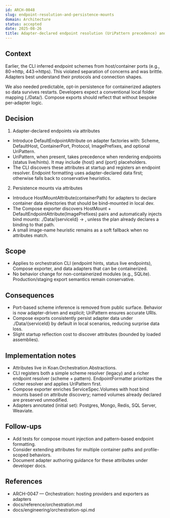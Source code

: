 ```yaml
---
id: ARCH-0048
slug: endpoint-resolution-and-persistence-mounts
domain: Architecture
status: accepted
date: 2025-08-26
title: Adapter-declared endpoint resolution (UriPattern precedence) and persistence mounts for orchestration
---
```


## Context

Earlier, the CLI inferred endpoint schemes from host/container ports (e.g., 80→http, 443→https). This violated separation of concerns and was brittle. Adapters best understand their protocols and connection shapes.

We also needed predictable, opt-in persistence for containerized adapters so data survives restarts. Developers expect a conventional local folder mapping (./Data/<service>). Compose exports should reflect that without bespoke per-adapter logic.

## Decision

1) Adapter-declared endpoints via attributes
- Introduce DefaultEndpointAttribute on adapter factories with: Scheme, DefaultHost, ContainerPort, Protocol, ImagePrefixes, and optional UriPattern.
- UriPattern, when present, takes precedence when rendering endpoints (status live/hints). It may include {host} and {port} placeholders.
- The CLI discovers these attributes at startup and registers an endpoint resolver. Endpoint formatting uses adapter-declared data first; otherwise falls back to conservative heuristics.

2) Persistence mounts via attributes
- Introduce HostMountAttribute(containerPath) for adapters to declare container data directories that should be bind-mounted in local dev.
- The Compose exporter discovers HostMount + DefaultEndpointAttribute(ImagePrefixes) pairs and automatically injects bind mounts: ./Data/{serviceId} -> <containerPath>, unless the plan already declares a binding to that path.
- A small image-name heuristic remains as a soft fallback when no attributes match.

## Scope

- Applies to orchestration CLI (endpoint hints, status live endpoints), Compose exporter, and data adapters that can be containerized.
- No behavior change for non-containerized modules (e.g., SQLite). Production/staging export semantics remain conservative.

## Consequences

- Port-based scheme inference is removed from public surface. Behavior is now adapter-driven and explicit; UriPattern ensures accurate URIs.
- Compose exports consistently persist adapter data under ./Data/{serviceId} by default in local scenarios, reducing surprise data loss.
- Slight startup reflection cost to discover attributes (bounded by loaded assemblies).

## Implementation notes

- Attributes live in Koan.Orchestration.Abstractions.
- CLI registers both a simple scheme resolver (legacy) and a richer endpoint resolver (scheme + pattern). EndpointFormatter prioritizes the richer resolver and applies UriPattern first.
- Compose exporter enriches ServiceSpec.Volumes with host bind mounts based on attribute discovery; named volumes already declared are preserved unmodified.
- Adapters annotated (initial set): Postgres, Mongo, Redis, SQL Server, Weaviate.

## Follow-ups

- Add tests for compose mount injection and pattern-based endpoint formatting.
- Consider extending attributes for multiple container paths and profile-scoped behaviors.
- Document adapter authoring guidance for these attributes under developer docs.

## References

- ARCH-0047 — Orchestration: hosting providers and exporters as adapters
- docs/reference/orchestration.md
- docs/engineering/orchestration-spi.md
